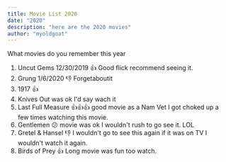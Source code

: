 ```yaml
---
title: Movie List 2020
date: "2020"
description: "here are the 2020 movies"
author: "myoldgoat"
---
```

What movies do you remember this year
1. Uncut Gems 12/30/2019 👍  Good flick recommend seeing it.
1. Grung 1/6/2020 👎 Forgetaboutit
1. 1917 👍
1. Knives Out  was ok I'd say wach it
1. Last Full Measure 👍👍👍 good movie as a Nam Vet I got choked up a few times watching this movie.  
1. Gentlemen 😕 movie was ok I wouldn't rush to go see it. LOL
1. Gretel & Hansel 👎 I wouldn't go to see this again if it was on TV I wouldn't watch it again.  
1. Birds of Prey 👍 Long movie was fun too watch.  
